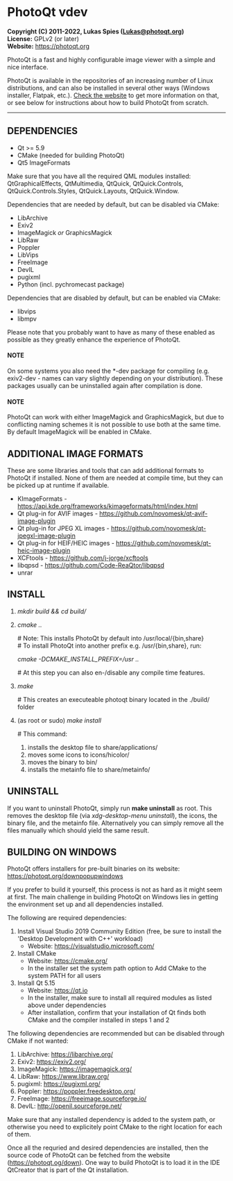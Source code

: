 # PhotoQt vdev
__Copyright (C) 2011-2022, Lukas Spies (Lukas@photoqt.org)__  
__License:__ GPLv2 (or later)  
__Website:__ https://photoqt.org  

PhotoQt is a fast and highly configurable image viewer with a simple and nice interface.

PhotoQt is available in the repositories of an increasing number of Linux distributions, and can also be installed in several other ways (Windows installer, Flatpak, etc.). [Check the website](https://photoqt.org/down) to get more information on that, or see below for instructions about how to build PhotoQt from scratch.

***************

## DEPENDENCIES

- Qt >= 5.9
- CMake (needed for building PhotoQt)
- Qt5 ImageFormats

Make sure that you have all the required QML modules installed:  
QtGraphicalEffects, QtMultimedia, QtQuick, QtQuick.Controls, QtQuick.Controls.Styles, QtQuick.Layouts, QtQuick.Window.  

Dependencies that are needed by default, but can be disabled via CMake:

- LibArchive
- Exiv2
- ImageMagick _or_ GraphicsMagick 
- LibRaw
- Poppler
- LibVips
- FreeImage
- DevIL
- pugixml
- Python (incl. pychromecast package)

Dependencies that are disabled by default, but can be enabled via CMake:

- libvips
- libmpv


Please note that you probably want to have as many of these enabled as possible as they greatly enhance the experience of PhotoQt.

#### NOTE

On some systems you also need the *-dev package for compiling (e.g. exiv2-dev - names can vary slightly depending on your distribution). These packages usually can be uninstalled again after compilation is done.

#### NOTE

PhotoQt can work with either ImageMagick and GraphicsMagick, but due to conflicting naming schemes it is not possible to use both at the same time. By default ImageMagick will be enabled in CMake.

## ADDITIONAL IMAGE FORMATS

These are some libraries and tools that can add additional formats to PhotoQt if installed. None of them are needed at compile time, but they can be picked up at runtime if available.

- KImageFormats - https://api.kde.org/frameworks/kimageformats/html/index.html
- Qt plug-in for AVIF images - https://github.com/novomesk/qt-avif-image-plugin
- Qt plug-in for JPEG XL images - https://github.com/novomesk/qt-jpegxl-image-plugin
- Qt plug-in for HEIF/HEIC images - https://github.com/novomesk/qt-heic-image-plugin
- XCFtools - https://github.com/j-jorge/xcftools
- libqpsd - https://github.com/Code-ReaQtor/libqpsd
- unrar

## INSTALL

1. _mkdir build && cd build/_

2. _cmake .._

    \# Note: This installs PhotoQt by default into /usr/local/{bin,share}  
    \# To install PhotoQt into another prefix e.g. /usr/{bin,share}, run:

    _cmake -DCMAKE\_INSTALL\_PREFIX=/usr .._

    \# At this step you can also en-/disable any compile time features.

3. _make_  

    \# This creates an executeable photoqt binary located in the ./build/ folder

4. (as root or sudo) _make install_

    \# This command:  
    1. installs the desktop file to share/applications/  
    2. moves some icons to icons/hicolor/  
    3. moves the binary to bin/
    4. installs the metainfo file to share/metainfo/

## UNINSTALL

If you want to uninstall PhotoQt, simply run __make uninstall__ as root. This removes the desktop file (via _xdg-desktop-menu uninstall_), the icons, the binary file, and the metainfo file. Alternatively you can simply remove all the files manually which should yield the same result.

## BUILDING ON WINDOWS

PhotoQt offers installers for pre-built binaries on its website: https://photoqt.org/downpopupwindows

If you prefer to build it yourself, this process is not as hard as it might seem at first. The main challenge in building PhotoQt on Windows lies in getting the environment set up and all dependencies installed.

The following are required dependencies:

1. Install Visual Studio 2019 Community Edition (free, be sure to install the 'Desktop Development with C++' workload)
    - Website: https://visualstudio.microsoft.com/
2. Install CMake
    - Website: https://cmake.org/
    - In the installer set the system path option to Add CMake to the system PATH for all users
3. Install Qt 5.15
    - Website: https://qt.io
    - In the installer, make sure to install all required modules as listed above under dependencies
    - After installation, confirm that your installation of Qt finds both CMake and the compiler installed in steps 1 and 2

The following dependencies are recommended but can be disabled through CMake if not wanted:

1. LibArchive: https://libarchive.org/
2. Exiv2: https://exiv2.org/
3. ImageMagick: https://imagemagick.org/
4. LibRaw: https://www.libraw.org/
5. pugixml: https://pugixml.org/
6. Poppler: https://poppler.freedesktop.org/
7. FreeImage: https://freeimage.sourceforge.io/
8. DevIL: http://openil.sourceforge.net/

Make sure that any installed dependency is added to the system path, or otherwise you need to explicitely point CMake to the right location for each of them.

Once all the requried and desired dependencies are installed, then the source code of PhotoQt can be fetched from the website (https://photoqt.og/down). One way to build PhotoQt is to load it in the IDE QtCreator that is part of the Qt installation.
